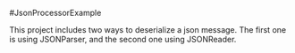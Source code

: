 #JsonProcessorExample

This project includes two ways to deserialize a json message.
The first one is using JSONParser, and the second one using JSONReader.
